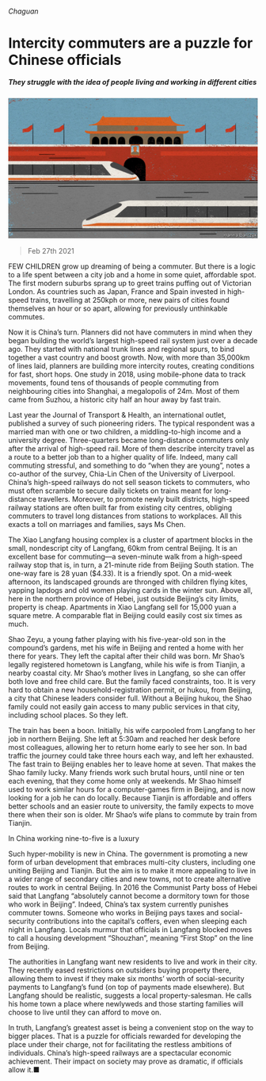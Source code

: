 ###### Chaguan

# Intercity commuters are a puzzle for Chinese officials 

##### They struggle with the idea of people living and working in different cities 

![image](images/20210227_CND000_0.jpg) 

> Feb 27th 2021 


FEW CHILDREN grow up dreaming of being a commuter. But there is a logic to a life spent between a city job and a home in some quiet, affordable spot. The first modern suburbs sprang up to greet trains puffing out of Victorian London. As countries such as Japan, France and Spain invested in high-speed trains, travelling at 250kph or more, new pairs of cities found themselves an hour or so apart, allowing for previously unthinkable commutes.


Now it is China’s turn. Planners did not have commuters in mind when they began building the world’s largest high-speed rail system just over a decade ago. They started with national trunk lines and regional spurs, to bind together a vast country and boost growth. Now, with more than 35,000km of lines laid, planners are building more intercity routes, creating conditions for fast, short hops. One study in 2018, using mobile-phone data to track movements, found tens of thousands of people commuting from neighbouring cities into Shanghai, a megalopolis of 24m. Most of them came from Suzhou, a historic city half an hour away by fast train.



Last year the Journal of Transport &amp; Health, an international outlet, published a survey of such pioneering riders. The typical respondent was a married man with one or two children, a middling-to-high income and a university degree. Three-quarters became long-distance commuters only after the arrival of high-speed rail. More of them describe intercity travel as a route to a better job than to a higher quality of life. Indeed, many call commuting stressful, and something to do “when they are young”, notes a co-author of the survey, Chia-Lin Chen of the University of Liverpool. China’s high-speed railways do not sell season tickets to commuters, who must often scramble to secure daily tickets on trains meant for long-distance travellers. Moreover, to promote newly built districts, high-speed railway stations are often built far from existing city centres, obliging commuters to travel long distances from stations to workplaces. All this exacts a toll on marriages and families, says Ms Chen.


The Xiao Langfang housing complex is a cluster of apartment blocks in the small, nondescript city of Langfang, 60km from central Beijing. It is an excellent base for commuting—a seven-minute walk from a high-speed railway stop that is, in turn, a 21-minute ride from Beijing South station. The one-way fare is 28 yuan ($4.33). It is a friendly spot. On a mid-week afternoon, its landscaped grounds are thronged with children flying kites, yapping lapdogs and old women playing cards in the winter sun. Above all, here in the northern province of Hebei, just outside Beijing’s city limits, property is cheap. Apartments in Xiao Langfang sell for 15,000 yuan a square metre. A comparable flat in Beijing could easily cost six times as much.


Shao Zeyu, a young father playing with his five-year-old son in the compound’s gardens, met his wife in Beijing and rented a home with her there for years. They left the capital after their child was born. Mr Shao’s legally registered hometown is Langfang, while his wife is from Tianjin, a nearby coastal city. Mr Shao’s mother lives in Langfang, so she can offer both love and free child care. But the family faced constraints, too. It is very hard to obtain a new household-registration permit, or hukou, from Beijing, a city that Chinese leaders consider full. Without a Beijing hukou, the Shao family could not easily gain access to many public services in that city, including school places. So they left.


The train has been a boon. Initially, his wife carpooled from Langfang to her job in northern Beijing. She left at 5:30am and reached her desk before most colleagues, allowing her to return home early to see her son. In bad traffic the journey could take three hours each way, and left her exhausted. The fast train to Beijing enables her to leave home at seven. That makes the Shao family lucky. Many friends work such brutal hours, until nine or ten each evening, that they come home only at weekends. Mr Shao himself used to work similar hours for a computer-games firm in Beijing, and is now looking for a job he can do locally. Because Tianjin is affordable and offers better schools and an easier route to university, the family expects to move there when their son is older. Mr Shao’s wife plans to commute by train from Tianjin.

In China working nine-to-five is a luxury


Such hyper-mobility is new in China. The government is promoting a new form of urban development that embraces multi-city clusters, including one uniting Beijing and Tianjin. But the aim is to make it more appealing to live in a wider range of secondary cities and new towns, not to create alternative routes to work in central Beijing. In 2016 the Communist Party boss of Hebei said that Langfang “absolutely cannot become a dormitory town for those who work in Beijing”. Indeed, China’s tax system currently punishes commuter towns. Someone who works in Beijing pays taxes and social-security contributions into the capital’s coffers, even when sleeping each night in Langfang. Locals murmur that officials in Langfang blocked moves to call a housing development “Shouzhan”, meaning “First Stop” on the line from Beijing.


The authorities in Langfang want new residents to live and work in their city. They recently eased restrictions on outsiders buying property there, allowing them to invest if they make six months’ worth of social-security payments to Langfang’s fund (on top of payments made elsewhere). But Langfang should be realistic, suggests a local property-salesman. He calls his home town a place where newlyweds and those starting families will choose to live until they can afford to move on.


In truth, Langfang’s greatest asset is being a convenient stop on the way to bigger places. That is a puzzle for officials rewarded for developing the place under their charge, not for facilitating the restless ambitions of individuals. China’s high-speed railways are a spectacular economic achievement. Their impact on society may prove as dramatic, if officials allow it.■

